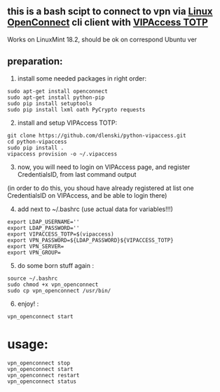 ## this is a bash scipt to connect to vpn via [Linux OpenConnect](https://wiki.archlinux.org/index.php/OpenConnect) cli client with [VIPAccess TOTP](https://vip.symantec.com/)

Works on LinuxMint 18.2, should be ok on correspond Ubuntu ver

## preparation:

1. install some needed packages in right order:
```
sudo apt-get install openconnect
sudo apt-get install python-pip
sudo pip install setuptools
sudo pip install lxml oath PyCrypto requests
```
2. install and setup VIPAccess TOTP:
```
git clone https://github.com/dlenski/python-vipaccess.git
cd python-vipaccess
sudo pip install .
vipaccess provision -o ~/.vipaccess
```
3. now, you will need to login on VIPAccess page, and register CredentialsID, from last command output

(in order to do this, you shoud have already registered at list one CredentialsID on VIPAccess, and be able to login there)

4. add next to ~/.bashrc
(use actual data for variables!!!)


```
export LDAP_USERNAME=''
export LDAP_PASSWORD=''
export VIPACCESS_TOTP=$(vipaccess)
export VPN_PASSWORD=${LDAP_PASSWORD}${VIPACCESS_TOTP}
export VPN_SERVER=
export VPN_GROUP=
```

5. do some born stuff again :
```
source ~/.bashrc
sudo chmod +x vpn_openconnect
sudo cp vpn_openconnect /usr/bin/
```


6. enjoy! :
```
vpn_openconnect start
```

# usage:
```
vpn_openconnect stop
vpn_openconnect start
vpn_openconnect restart
vpn_openconnect status
```
